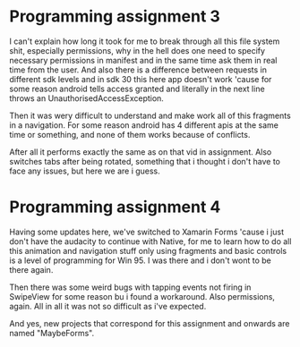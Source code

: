 # Programming assignment 3
I can't explain how long it took for me to break through all this file system shit, especially permissions, why in the hell does one need to specify necessary permissions in manifest and in the same time ask them in real time from the user. And also there is a difference between requests in different sdk levels and in sdk 30 this here app doesn't work 'cause for some reason android tells access granted and literally in the next line throws an UnauthorisedAccessException.

Then it was wery difficult to understand and make work all of this fragments in a navigation. For some reason android has 4 different apis at the same time or something, and none of them works because of conflicts. 

After all it performs exactly the same as on that vid in assignment. Also switches tabs after being rotated, something that i thought i don't have to face any issues, but here we are i guess.   

# Programming assignment 4
Having some updates here, we've switched to Xamarin Forms 'cause i just don't have the audacity to continue with Native, for me to learn how to do all this animation and navigation stuff only using fragments and basic controls is a level of programming for Win 95. I was there and i don't wont to be there again.

Then there was some weird bugs with tapping events not firing in SwipeView for some reason bu i found a workaround. Also permissions, again. All in all it was not so difficult as i've expected.      

And yes, new projects that correspond for this assignment and onwards are named "MaybeForms". 